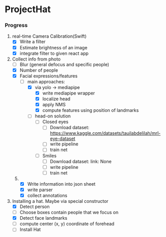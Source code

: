 # ProjectHat

### Progress

1. real-time Camera Calibration(Swift) 
    - [x] Write a filter 
    - [x] Estimate brightness of an image 
    - [x] integrate filter to given react app 

2. Collect info from photo
    - [ ] Blur (general defocus and specific people)
    - [x] Number of people 
    - [x] Facial expressions/features
        - [ ] main approaches:
            - [x] via yolo -> mediapipe
                - [x] write mediapipe wrapper
                - [x] localize head
                - [x] apply NMS
                - [x] compute features using position of landmarks

            - [ ] head-on solution
                - [ ] Closed eyes
                     - [ ] Download dataset:
                    https://www.kaggle.com/datasets/tauilabdelilah/mrl-eye-dataset
                     - [ ] write pipeline
                     - [ ] train net
                - [ ] Smiles
                     - [ ] Download dataset:
                        link: None
                     - [ ] write pipeline
                     - [ ] train net
    5. - [x] Write information into json sheet
       - [x] write parser 
       - [x] collect annotations

3. Installing a hat. Maybe via special constructor
    - [x] Detect person 
    - [ ] Choose boxes contain people that we focus on
    - [x] Detect face landmarks 
    - [ ] compute center (x, y) coordinate of forehead
    - [ ] Install Hat
